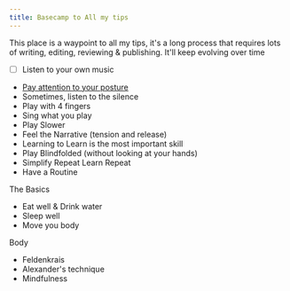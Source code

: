 ```yaml
---
title: Basecamp to All my tips
---
```

This place is a waypoint to all my tips, it's a long process that requires lots of writing, editing, reviewing & publishing. It'll keep evolving over time



- [ ] Listen to your own music
- [Pay attention to your posture](/notes/posture)
- Sometimes, listen to the silence
- Play with 4 fingers
- Sing what you play 
- Play Slower
- Feel the Narrative (tension and release)
- Learning to Learn is the most important skill 
- Play Blindfolded (without looking at your hands)
- Simplify Repeat Learn Repeat 
- Have a Routine


The Basics
- Eat well & Drink water
- Sleep well
- Move you body 



Body
- Feldenkrais
- Alexander's technique
- Mindfulness